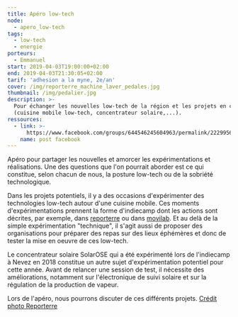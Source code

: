 ```yaml
---
title: Apéro low-tech
node:
  - apero_low-tech
tags:
  - low-tech
  - energie
porteurs:
  - Emmanuel
start: 2019-04-03T19:00:00+02:00
end: 2019-04-03T21:30:05+02:00
tarif: 'adhesion a la myne, 2e/an'
cover: /img/reporterre_machine_laver_pedales.jpg
thumbnail: /img/pedalier.jpg
description: >-
  Pour échanger les nouvelles low-tech de la région et les projets en cours
  (cuisine mobile low-tech, concentrateur solaire,...).
ressources:
  - link: >-
      https://www.facebook.com/groups/644546245604963/permalink/2229956473730591/
    name: post facebook
---
```

Apéro pour partager les nouvelles et amorcer les expérimentations et réalisations. Une des questions que l'on pourrait aborder est ce qui constitue, selon chacun de nous, la posture low-tech ou de la sobriété technologique.

Dans les projets potentiels, il y a des occasions d'expérimenter des technologies low-tech autour d'une cuisine mobile. Ces moments d'expérimentations prennent la forme d'indiecamp dont les actions sont décrites, par exemple, dans [reporterre](https://reporterre.net/En-Bretagne-un-camp-d-ete-nous-apprend-a-fabriquer-des-low-tech) ou dans [movilab](
http://movilab.org/index.php?title=IndieCamp_Kerbors_2018). Et au delà de la simple expérimentation "technique", il s'agit aussi de proposer des organisations pour préparer des repas sur des lieux éphémères et donc de tester la mise en oeuvre de ces low-tech.

Le concentrateur solaire SolarOSE qui a été expérimenté lors de l'indiecamp à Nevez en 2018 constitue un autre sujet d'expérimentation potentiel pour cette année. Avant de relancer une session de test, il nécessite des améliorations, notamment sur l'électronique de suivi solaire et sur la régulation de la production de vapeur.

Lors de l'apéro, nous pourrons discuter de ces différents projets.
[Crédit photo Reporterre](https://reporterre.net/En-Bretagne-un-camp-d-ete-nous-apprend-a-fabriquer-des-low-tech)
